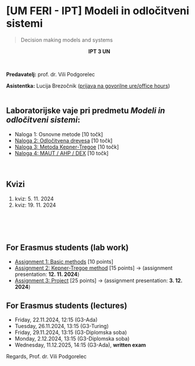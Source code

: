 # [UM FERI - IPT] Modeli in odločitveni sistemi
> Decision making models and systems

<p align="center">
  <b>IPT 3 UN <br/></b>
</p>
<br/>

**Predavatelj:** prof. dr. Vili Podgorelec

**Asistentka:** Lucija Brezočnik ([prijava na govorilne ure/office hours](https://calendly.com/lucija-brezocnik/30min))<br/><br/>

## Laboratorijske vaje pri predmetu *Modeli in odločitveni sistemi*:
- Naloga 1: Osnovne metode [10 točk]
- [Naloga 2: Odločitvena drevesa](<Naloge/Naloga 2>) [10 točk]
- [Naloga 3: Metoda Kepner-Tregoe](<Naloge/Naloga 3>) [10 točk]
- [Naloga 4: MAUT / AHP / DEX](<Naloge/Naloga 4>) [10 točk]
<br/><br/><br/>

## Kvizi
1. kviz: 5. 11. 2024
2. kviz: 19. 11. 2024

<br/><br/><br/>
## For Erasmus students (lab work)
- [Assignment 1: Basic methods](<Erasmus/Assignment 1>) [10 points]
- [Assignment 2: Kepner-Tregoe method](<Erasmus/Assignment 2>) [15 points] -> (assignment presentation: **12. 11. 2024**)
- [Assignment 3: Project](<Erasmus/Assignment 3>) [25 points] -> (assignment presentation: **3. 12. 2024**)


## For Erasmus students (lectures)
- Friday, 22.11.2024, 12:15 (G3-Ada)
- Tuesday, 26.11.2024, 13:15 (G3-Turing)
- Friday, 29.11.2024, 13:15 (G3-Diplomska soba)
- Monday, 2.12.2024, 13:15 (G3-Diplomska soba)
- Wednesday, 11.12.2025, 14:15 (G3-Ada), **written exam**

Regards,
  Prof. dr. Vili Podgorelec
